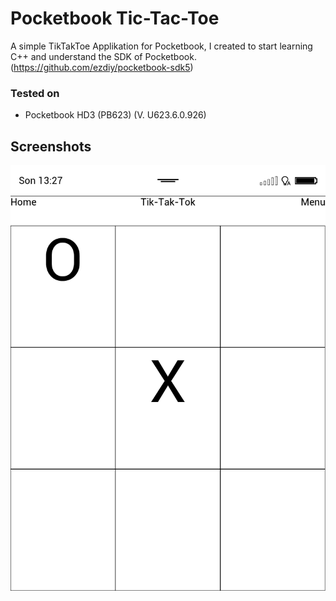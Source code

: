 # Pocketbook Tic-Tac-Toe

A simple TikTakToe Applikation for Pocketbook, I created to start learning C++ and understand the SDK of Pocketbook. (https://github.com/ezdiy/pocketbook-sdk5)


### Tested on
* Pocketbook HD3 (PB623) (V. U623.6.0.926)

## Screenshots
![Screenshot 1](/screenshots/1.bmp#raw "Pocketbook Screenshot")



